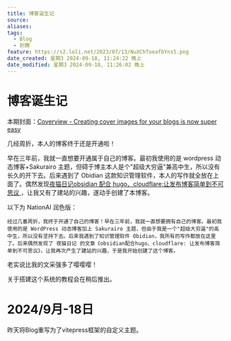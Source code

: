 ```yaml
---
title: 博客诞生记
source: 
aliases: 
tags:
  - Blog
  - 折腾
feature: https://s2.loli.net/2023/07/13/NuXChToeafbYns5.png
date_created: 星期3 2024-09-18, 11:24:22 晚上
date_modified: 星期3 2024-09-18, 11:26:02 晚上
---
```


# 博客诞生记

本期封面：[Coverview - Creating cover images for your blogs is now super easy](https://coverview.vercel.app/)

几经周折，本人的博客终于还是开通啦！

早在三年前，我就一直想要开通属于自己的博客。最初我使用的是 wordpress 动态博客+Sakurairo 主题，但碍于博主本人是个"超级大穷逼"兼高中生，所以没有长久的开下去。后来遇到了 Obidian 这款知识管理软件，本人的写作就全放在上面了。偶然发现[夜猫日记](https://lillianwho.com/)[obsidian 配合 hugo、cloudflare:让发布博客简单到不可思议 ](https://lillianwho.com/posts/obsidian-hugo-cloudflare/)，让我又有了建站的兴趣，遂动手创建了本博客。

以下为 NationAI 润色版：

    经过几番周折，我终于开通了自己的博客！早在三年前，我就一直想要拥有自己的博客。最初我使用的是 WordPress 动态博客加上 Sakurairo 主题，但由于我是一个"超级大穷逼"的高中生，所以没有坚持下去。后来我遇到了知识管理软件 Obidian，我所有的写作都放在这里了。后来偶然发现了 夜猫日记 的文章《obsidian配合hugo、cloudflare: 让发布博客简单到不可思议》，让我再次产生了建站的兴趣，于是我开始创建了这个博客。

老实说比我的文采强多了嘤嘤嘤！

关于搭建这个系统的教程会在稍后推出。

# 2024/9月-18日
昨天将Blog重写为了vitepress框架的自定义主题。